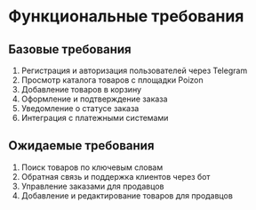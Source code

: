 # Функциональные требования

## Базовые требования
1. Регистрация и авторизация пользователей через Telegram
2. Просмотр каталога товаров с площадки Poizon
3. Добавление товаров в корзину
4. Оформление и подтверждение заказа
5. Уведомление о статусе заказа
6. Интеграция с платежными системами

## Ожидаемые требования
1. Поиск товаров по ключевым словам
2. Обратная связь и поддержка клиентов через бот
3. Управление заказами для продавцов
4. Добавление и редактирование товаров для продавцов
